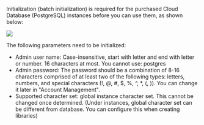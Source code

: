 Initialization (batch initialization) is required for the purchased Cloud Database (PostgreSQL) instances before you can use them, as shown below:

![](https://mc.qcloudimg.com/static/img/375b50ba38f54f1f700e472afd35976b/image.jpg)

The following parameters need to be initialized:
- 	Admin user name: Case-insensitive, start with letter and end with letter or number. 16 characters at most. You cannot use:  postgres
- 	Admin password: The password should be a combination of 8-16 characters comprised of at least two of the following types: letters, numbers, and special characters (!, @, #, $, %, ^, *, (, )). You can change it later in "Account Management".
- 	Supported character set: global instance character set. This cannot be changed once determined. (Under instances, global character set can be different from database. You can configure this when creating libraries)
